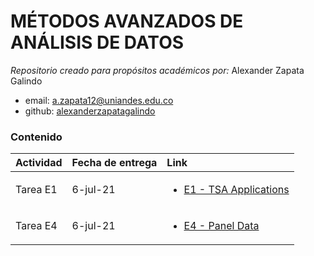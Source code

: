 # MÉTODOS AVANZADOS DE ANÁLISIS DE DATOS
*Repositorio creado para propósitos académicos por:* Alexander Zapata Galindo 

- email: <a.zapata12@uniandes.edu.co>
- github: [alexanderzapatagalindo](http://github.com/alexanderzapatagalindo)

### Contenido
| Actividad | Fecha de entrega | Link |
| :----| :----| :----|
| Tarea E1 | 6-jul-21 | <ul><li>[E1 - TSA Applications](https://github.com/alexanderzapatagalindo/MetodosAvanzadosAnalisisDatos/blob/main/Tarea%20E1.docx) </li> </ul> | 
| Tarea E4 | 6-jul-21 |<ul><li>[E4 - Panel Data](https://github.com/alexanderzapatagalindo/MetodosAvanzadosAnalisisDatos/blob/main/Tarea%20E4.docx) </li> </ul> | 

